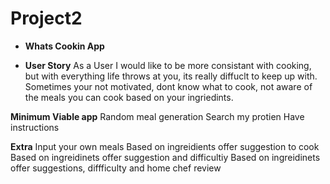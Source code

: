 # Project2
* **Whats Cookin App**

* **User Story**
As a User I would like to be more consistant with cooking, but with everything life throws at you, its really diffuclt to keep up with.
Sometimes your not motivated, dont know what to cook, not aware of the meals you can cook based on your ingriedints. 

**Minimum Viable app**
Random meal generation
Search my protien
Have instructions




  **Extra**
Input your own meals
Based on ingreidients offer suggestion to cook
Based on ingreidinets offer suggestion and difficultiy
Based on ingreidinets offer suggestions, diffficulty and home chef review
